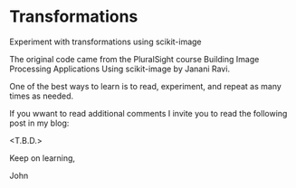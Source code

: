 # Transformations
Experiment with transformations using scikit-image

The original code came from the PluralSight course 
Building Image Processing Applications Using scikit-image
by Janani Ravi.

One of the best ways to learn is to read, experiment, and repeat
as many times as needed.

If you wwant to read additional comments I invite you to read
the following post in my blog:

<T.B.D.>

Keep on learning,

John
